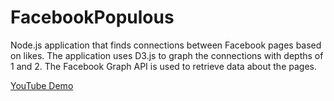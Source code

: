 # FacebookPopulous

Node.js application that finds connections between Facebook pages based on likes. The application uses D3.js
to graph the connections with depths of 1 and 2. The Facebook Graph API is used to retrieve data about the pages.

[YouTube Demo](https://youtu.be/euI-JinYNWU)
